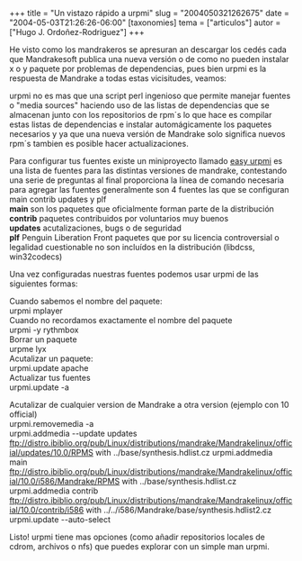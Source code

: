 +++
title = "Un vistazo rápido a urpmi"
slug = "2004050321262675"
date = "2004-05-03T21:26:26-06:00"
[taxonomies]
tema = ["articulos"]
autor = ["Hugo J. Ordoñez-Rodriguez"]
+++

He visto como los mandrakeros se apresuran an descargar los cedés cada
que Mandrakesoft publica una nueva versión o de como no pueden instalar
x o y paquete por problemas de dependencias, pues bien urpmi es la
respuesta de Mandrake a todas estas vicisitudes, veamos:

<!-- more -->
  
  
urpmi no es mas que una script perl ingenioso que permite manejar
fuentes o "media sources" haciendo uso de las listas de dependencias que
se almacenan junto con los repositorios de rpm´s lo que hace es compilar
estas listas de dependencias e instalar automágicamente los paquetes
necesarios y ya que una nueva versión de Mandrake solo significa nuevos
rpm´s tambien es posible hacer actualizaciones.  
  
Para configurar tus fuentes existe un miniproyecto llamado [easy
urpmi](http://urpmi.org/easyurpmi/index.php) es una lista de fuentes
para las distintas versiones de mandrake, contestando una serie de
preguntas al final proporciona la línea de comando necesaria para
agregar las fuentes generalmente son 4 fuentes las que se configuran
main contrib updates y plf  
**main** son los paquetes que oficialmente forman parte de la
distribución  
**contrib** paquetes contribuidos por voluntarios muy buenos  
**updates** acutalizaciones, bugs o de seguridad  
**plf** Penguin Liberation Front paquetes que por su licencia
controversial o legalidad cuestionable no son incluídos en la
distribución (libdcss, win32codecs)  
  
Una vez configuradas nuestras fuentes podemos usar urpmi de las
siguientes formas:  
  
Cuando sabemos el nombre del paquete:  
urpmi mplayer  
Cuando no recordamos exactamente el nombre del paquete  
urpmi -y rythmbox  
Borrar un paquete  
urpme lyx  
Acutalizar un paquete:  
urpmi.update apache  
Actualizar tus fuentes  
urpmi.update -a  
  
Acutalizar de cualquier version de Mandrake a otra version (ejemplo con
10 official)  
urpmi.removemedia -a  
urpmi.addmedia --update updates
ftp://distro.ibiblio.org/pub/Linux/distributions/mandrake/Mandrakelinux/official/updates/10.0/RPMS
with ../base/synthesis.hdlist.cz urpmi.addmedia main
ftp://distro.ibiblio.org/pub/Linux/distributions/mandrake/Mandrakelinux/official/10.0/i586/Mandrake/RPMS
with ../base/synthesis.hdlist.cz urpmi.addmedia contrib
ftp://distro.ibiblio.org/pub/Linux/distributions/mandrake/Mandrakelinux/official/10.0/contrib/i586
with ../../i586/Mandrake/base/synthesis.hdlist2.cz  
urpmi.update --auto-select  
  
Listo! urpmi tiene mas opciones (como añadir repositorios locales de
cdrom, archivos o nfs) que puedes explorar con un simple man urpmi.

